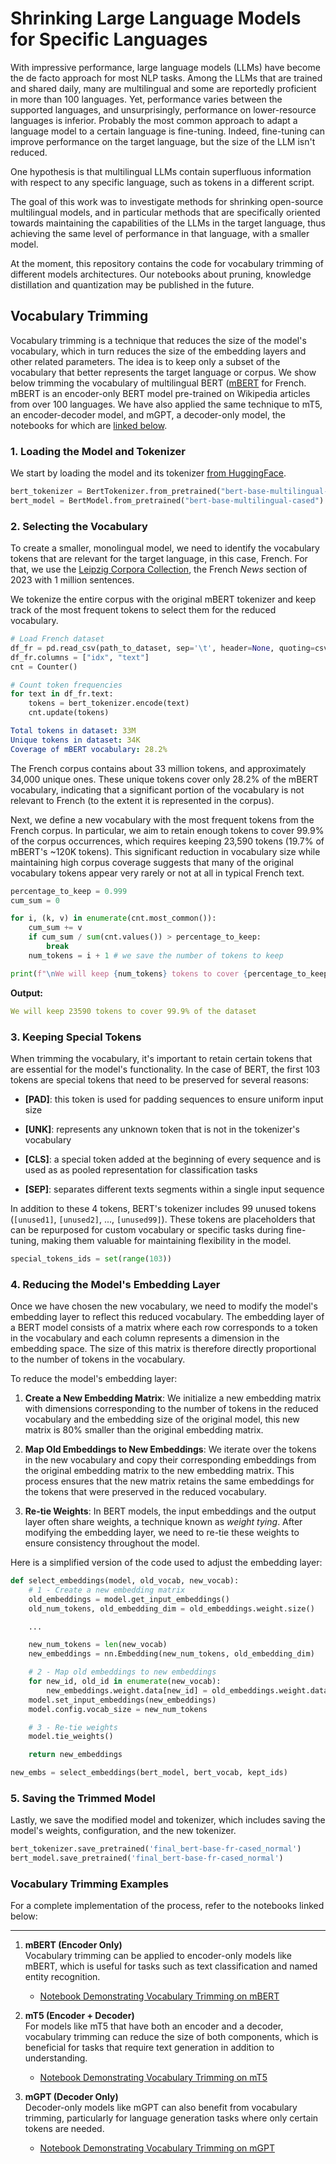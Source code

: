 # Shrinking Large Language Models for Specific Languages

With impressive performance, large language models (LLMs) have become the de facto approach for most NLP tasks. Among the LLMs that are trained and shared daily, many are multilingual and some are reportedly proficient in more than 100 languages. Yet, performance varies between the supported languages, and unsurprisingly, performance on lower-resource languages is inferior. Probably the most common approach to adapt a language model to a certain language is fine-tuning. Indeed, fine-tuning can improve performance on the target language, but the size of the LLM isn't reduced.

One hypothesis is that multilingual LLMs contain superfluous information with respect to any specific language, such as tokens in a different script.

The goal of this work was to investigate methods for shrinking open-source multilingual models, and in particular methods that are specifically oriented towards maintaining the capabilities of the LLMs in the target language, thus achieving the same level of performance in that language, with a smaller model.

At the moment, this repository contains the code for vocabulary trimming of different models architectures. Our notebooks about pruning, knowledge distillation and quantization may be published in the future.

## Vocabulary Trimming

Vocabulary trimming is a technique that reduces the size of the model's vocabulary, which in turn reduces the size of the embedding layers and other related parameters. The idea is to keep only a subset of the vocabulary that better represents the target language or corpus.
We show below trimming the vocabulary of multilingual BERT ([mBERT](https://arxiv.org/abs/1810.04805) for French. mBERT is an encoder-only BERT model pre-trained on Wikipedia articles from over 100 languages. We have also applied the same technique to mT5, an encoder-decoder model, and mGPT, a decoder-only model, the notebooks for which are [linked below](#vocabulary-trimming-examples).

### 1. Loading the Model and Tokenizer

We start by loading the model and its tokenizer [from HuggingFace](https://huggingface.co/bert-base-multilingual-cased).

```python
bert_tokenizer = BertTokenizer.from_pretrained("bert-base-multilingual-cased")
bert_model = BertModel.from_pretrained("bert-base-multilingual-cased")
```

### 2. Selecting the Vocabulary

To create a smaller, monolingual model, we need to identify the vocabulary tokens that are relevant for the target language, in this case, French. For that, we use the [Leipzig Corpora Collection](https://wortschatz.uni-leipzig.de/en/download/French), the French _News_ section of 2023 with 1 million sentences.

We tokenize the entire corpus with the original mBERT tokenizer and keep track of the most frequent tokens to select them for the reduced vocabulary.

```python
# Load French dataset
df_fr = pd.read_csv(path_to_dataset, sep='\t', header=None, quoting=csv.QUOTE_NONE)
df_fr.columns = ["idx", "text"]
cnt = Counter()

# Count token frequencies
for text in df_fr.text:
    tokens = bert_tokenizer.encode(text)
    cnt.update(tokens)
```

```yaml
Total tokens in dataset: 33M
Unique tokens in dataset: 34K
Coverage of mBERT vocabulary: 28.2%
```

The French corpus contains about 33 million tokens, and approximately 34,000 unique ones. These unique tokens cover only 28.2% of the mBERT vocabulary, indicating that a significant portion of the vocabulary is not relevant to French (to the extent it is represented in the corpus).

Next, we define a new vocabulary with the most frequent tokens from the French corpus. In particular, we aim to retain enough tokens to cover 99.9% of the corpus occurrences, which requires keeping 23,590 tokens (19.7% of mBERT's ~120K tokens). This significant reduction in vocabulary size while maintaining high corpus coverage suggests that many of the original vocabulary tokens appear very rarely or not at all in typical French text.

```python
percentage_to_keep = 0.999
cum_sum = 0

for i, (k, v) in enumerate(cnt.most_common()):
    cum_sum += v
    if cum_sum / sum(cnt.values()) > percentage_to_keep:
        break
    num_tokens = i + 1 # we save the number of tokens to keep

print(f"\nWe will keep {num_tokens} tokens to cover {percentage_to_keep * 100}% of the corpus")
```

**Output:**

```yaml
We will keep 23590 tokens to cover 99.9% of the dataset
```

### 3. Keeping Special Tokens

When trimming the vocabulary, it's important to retain certain tokens that are essential for the model's functionality. In the case of BERT, the first 103 tokens are special tokens that need to be preserved for several reasons:

- **[PAD]**: this token is used for padding sequences to ensure uniform input size

- **[UNK]**: represents any unknown token that is not in the tokenizer's vocabulary

- **[CLS]**: a special token added at the beginning of every sequence and is used as as pooled representation for classification tasks

- **[SEP]**: separates different texts segments within a single input sequence

In addition to these 4 tokens, BERT's tokenizer includes 99 unused tokens (`[unused1]`, `[unused2]`, ..., `[unused99]`). These tokens are placeholders that can be repurposed for custom vocabulary or specific tasks during fine-tuning, making them valuable for maintaining flexibility in the model.

```python
special_tokens_ids = set(range(103))
```

### 4. Reducing the Model's Embedding Layer

Once we have chosen the new vocabulary, we need to modify the model's embedding layer to reflect this reduced vocabulary. The embedding layer of a BERT model consists of a matrix where each row corresponds to a token in the vocabulary and each column represents a dimension in the embedding space. The size of this matrix is therefore directly proportional to the number of tokens in the vocabulary.

To reduce the model's embedding layer:

1. **Create a New Embedding Matrix**: We initialize a new embedding matrix with dimensions corresponding to the number of tokens in the reduced vocabulary and the embedding size of the original model, this new matrix is 80% smaller than the original embedding matrix.

2. **Map Old Embeddings to New Embeddings**: We iterate over the tokens in the new vocabulary and copy their corresponding embeddings from the original embedding matrix to the new embedding matrix. This process ensures that the new matrix retains the same embeddings for the tokens that were preserved in the reduced vocabulary.

3. **Re-tie Weights**: In BERT models, the input embeddings and the output layer often share weights, a technique known as _weight tying_. After modifying the embedding layer, we need to re-tie these weights to ensure consistency throughout the model.

Here is a simplified version of the code used to adjust the embedding layer:

```python
def select_embeddings(model, old_vocab, new_vocab):
    # 1 - Create a new embedding matrix
    old_embeddings = model.get_input_embeddings()
    old_num_tokens, old_embedding_dim = old_embeddings.weight.size()

    ...

    new_num_tokens = len(new_vocab)
    new_embeddings = nn.Embedding(new_num_tokens, old_embedding_dim)

    # 2 - Map old embeddings to new embeddings
    for new_id, old_id in enumerate(new_vocab):
        new_embeddings.weight.data[new_id] = old_embeddings.weight.data[old_id]
    model.set_input_embeddings(new_embeddings)
    model.config.vocab_size = new_num_tokens

    # 3 - Re-tie weights
    model.tie_weights()

    return new_embeddings

new_embs = select_embeddings(bert_model, bert_vocab, kept_ids)
```

### 5. Saving the Trimmed Model

Lastly, we save the modified model and tokenizer, which includes saving the model's weights, configuration, and the new tokenizer.

```python
bert_tokenizer.save_pretrained('final_bert-base-fr-cased_normal')
bert_model.save_pretrained('final_bert-base-fr-cased_normal')
```

### Vocabulary Trimming Examples

For a complete implementation of the process, refer to the notebooks linked below:

---

1. **mBERT (Encoder Only)**  
   Vocabulary trimming can be applied to encoder-only models like mBERT, which is useful for tasks such as text classification and named entity recognition.

   - [Notebook Demonstrating Vocabulary Trimming on mBERT](https://colab.research.google.com/github/alpinf/smaller_llms/blob/main/notebooks/vocab_trim_mBERT.ipynb)

2. **mT5 (Encoder + Decoder)**  
   For models like mT5 that have both an encoder and a decoder, vocabulary trimming can reduce the size of both components, which is beneficial for tasks that require text generation in addition to understanding.

   - [Notebook Demonstrating Vocabulary Trimming on mT5](https://colab.research.google.com/github/alpinf/smaller_llms/blob/main/notebooks/vocab_trim_mT5.ipynb)

3. **mGPT (Decoder Only)**  
   Decoder-only models like mGPT can also benefit from vocabulary trimming, particularly for language generation tasks where only certain tokens are needed.
   - [Notebook Demonstrating Vocabulary Trimming on mGPT](https://colab.research.google.com/github/alpinf/smaller_llms/blob/main/notebooks/vocab_trim_mGPT.ipynb)
